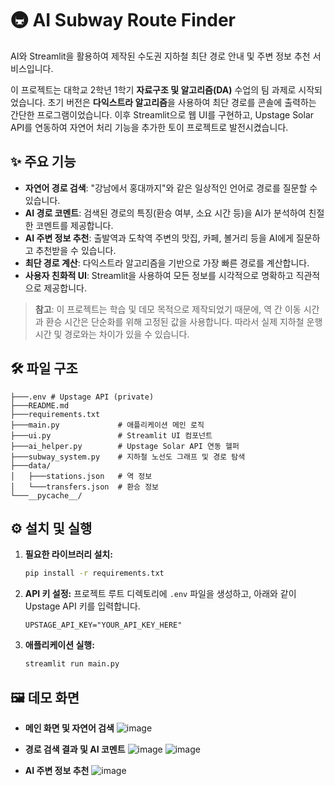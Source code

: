 # 🚇 AI Subway Route Finder

AI와 Streamlit을 활용하여 제작된 수도권 지하철 최단 경로 안내 및 주변 정보 추천 서비스입니다.

이 프로젝트는 대학교 2학년 1학기 **자료구조 및 알고리즘(DA)** 수업의 팀 과제로 시작되었습니다. 초기 버전은 **다익스트라 알고리즘**을 사용하여 최단 경로를 콘솔에 출력하는 간단한 프로그램이었습니다. 이후 Streamlit으로 웹 UI를 구현하고, Upstage Solar API를 연동하여 자연어 처리 기능을 추가한 토이 프로젝트로 발전시켰습니다.

## ✨ 주요 기능

- **자연어 경로 검색**: "강남에서 홍대까지"와 같은 일상적인 언어로 경로를 질문할 수 있습니다.
- **AI 경로 코멘트**: 검색된 경로의 특징(환승 여부, 소요 시간 등)을 AI가 분석하여 친절한 코멘트를 제공합니다.
- **AI 주변 정보 추천**: 출발역과 도착역 주변의 맛집, 카페, 볼거리 등을 AI에게 질문하고 추천받을 수 있습니다.
- **최단 경로 계산**: 다익스트라 알고리즘을 기반으로 가장 빠른 경로를 계산합니다.
- **사용자 친화적 UI**: Streamlit을 사용하여 모든 정보를 시각적으로 명확하고 직관적으로 제공합니다.

> **참고**: 이 프로젝트는 학습 및 데모 목적으로 제작되었기 때문에, 역 간 이동 시간과 환승 시간은 단순화를 위해 고정된 값을 사용합니다.
  따라서 실제 지하철 운행 시간 및 경로와는 차이가 있을 수 있습니다.

## 🛠️ 파일 구조

```
├───.env # Upstage API (private)
├───README.md
├───requirements.txt
├───main.py             # 애플리케이션 메인 로직
├───ui.py               # Streamlit UI 컴포넌트
├───ai_helper.py        # Upstage Solar API 연동 헬퍼
├───subway_system.py    # 지하철 노선도 그래프 및 경로 탐색
├───data/
│   ├───stations.json   # 역 정보
│   └───transfers.json  # 환승 정보
└───__pycache__/ 
```

## ⚙️ 설치 및 실행

1.  **필요한 라이브러리 설치:**

    ```bash
    pip install -r requirements.txt
    ```

2.  **API 키 설정:**
    프로젝트 루트 디렉토리에 `.env` 파일을 생성하고, 아래와 같이 Upstage API 키를 입력합니다.

    ```
    UPSTAGE_API_KEY="YOUR_API_KEY_HERE"
    ```

3.  **애플리케이션 실행:**

    ```bash
    streamlit run main.py
    ```

## 🖼️ 데모 화면

- **메인 화면 및 자연어 검색**
  ![image](https://github.com/user-attachments/assets/988be40c-2212-4297-8988-eba1a609b76e)

- **경로 검색 결과 및 AI 코멘트**
  ![image](https://github.com/user-attachments/assets/a2b7ea2a-a28f-4f93-8aad-7536f5d55471)
  ![image](https://github.com/user-attachments/assets/13dee666-3eae-4a30-8de7-be4f4b940357)


- **AI 주변 정보 추천**
  ![image](https://github.com/user-attachments/assets/1e02d3e7-6a67-4eea-ae52-650a62987944)
